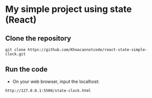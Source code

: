# My simple project using state (React)

## Clone the repository
```
git clone https://github.com/Khoacannotcode/react-state-simple-clock.git
```
## Run the code
- On your web browser, input the localhost:
```
http://127.0.0.1:5500/state-clock.html
```